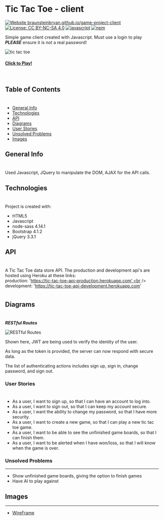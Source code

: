
# Tic Tac Toe - client

[![Website braunsteinbryan.github.io/game-project-client](https://img.shields.io/website-up-down-green-red/https/perso.crans.org.svg)](https://braunsteinbryan.github.io/game-project-client/) [![License: CC BY-NC-SA 4.0](https://img.shields.io/badge/License-CC%20BY--NC--SA%204.0-lightgrey.svg)](https://github.com/braunsteinbryan/game-project-client/blob/master/LICENSE) [![javascript](https://badgen.net/badge/javascript/ES6/blue)]()
[![npm](https://badgen.net/badge/npm/v6.14.12/pink?icon=)]()

 Simple game client created with Javascript. Must use a login to play ***PLEASE*** ensure it is not a real password!<br>

<img src="https://i.imgur.com/tUxTtgO.png" alt="tic tac toe">

 #### [Click to Play!](https://braunsteinbryan.github.io/game-project-client/) 
 <br />
 

## Table of Contents
#
* [General Info](#general-info)
* [Technologies](#technologies)
* [API](#api)
* [Diagrams](#diagrams)
* [User Stories](#user-stories)
* [Unsolved Problems](#unsolved-problems)
* [Images](#images)
## General Info 
#
Used Javascript, JQuery to manipulate the DOM, AJAX for the API calls.
## Technologies
#
Project is created with: 

* HTML5
* Javascript
* node-sass 4.14.1
* Bootstrap 4.1.2
* jQuery 3.3.1
## API
#
A Tic Tac Toe data store API. The production and development api's are hosted using Heroku at these links:<br /> 
production: 'https://tic-tac-toe-api-production.herokuapp.com',<br />
development: 'https://tic-tac-toe-api-development.herokuapp.com'
#
## Diagrams
#
___RESTful Routes___

<img src="https://i.imgur.com/AC9BoZD.png" alt="RESTful Routes">

Shown here, JWT are being used to verify the identity of the user. 

As long as the token is provided, the server can now respond with secure data.

The list of authenticating actions includes sign up, sign in, change password, and sign out.

### User Stories
#
- As a user, I want to sign up, so that I can have an account to log into.
- As a user, I want to sign out, so that I can keep my account secure.
- As a user, I want the ability to change my password, so that I have more
security.
- As a user, I want to create a new game, so that I can play a new tic tac toe
game.
- As a user, I want to be able to see the unfinished game boards, so that I can finish them.
- As a user, I want to be alerted when I have won/loss, so that I will know when
the game is over.

### Unsolved Problems
---
* Show unfinished game boards, giving the option to finish games
* Have AI to play against

## Images
---
* [WireFrame](https://ibb.co/NLQF1vs)
